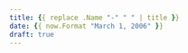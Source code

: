```yaml
---
title: {{ replace .Name "-" " " | title }}
date: {{ now.Format "March 1, 2006" }}
draft: true
---
```


